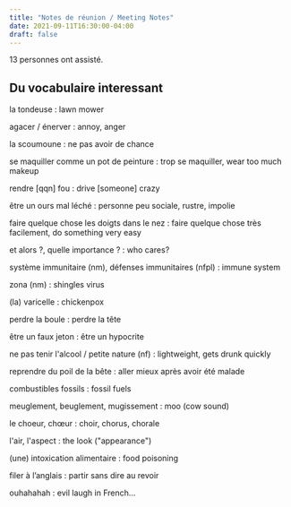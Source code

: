 ```yaml
---
title: "Notes de réunion / Meeting Notes"
date: 2021-09-11T16:30:00-04:00
draft: false
---
```


13 personnes ont assisté.

<!--more-->

## Du vocabulaire interessant ##

la tondeuse
: lawn mower

agacer / énerver
: annoy, anger

la scoumoune
: ne pas avoir de chance

se maquiller comme un pot de peinture
: trop se maquiller, wear too much makeup

rendre [qqn] fou
: drive [someone] crazy

être un ours mal léché
: personne peu sociale, rustre, impolie

faire quelque chose les doigts dans le nez
: faire quelque chose très facilement, do something very easy

et alors ?, quelle importance ?
: who cares?

système immunitaire (nm), défenses immunitaires (nfpl)
: immune system

zona (nm)
: shingles virus

(la) varicelle
: chickenpox

perdre la boule
: perdre la tête 

être un faux jeton
: être un hypocrite

ne pas tenir l'alcool / petite nature (nf)
: lightweight, gets drunk quickly

reprendre du poil de la bête
: aller mieux après avoir été malade

combustibles fossils
: fossil fuels

meuglement, beuglement, mugissement
: moo (cow sound)

le choeur, chœur
: choir, chorus, chorale

l'air, l'aspect
: the look ("appearance")

(une) intoxication alimentaire
: food poisoning

filer à l’anglais
: partir sans dire au revoir 

ouhahahah
: evil laugh in French...
